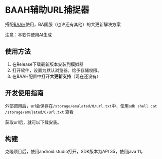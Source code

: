 # BAAH辅助URL捕捉器

搭配[BAAH](https://github.com/sanmusen214/BAAH)使用，BA国服（也许还有其他）的大更新解决方案

注意：本软件使用AI生成

## 使用方法

1. 在Release下载最新版本安装到模拟器
2. 打开软件，设置为默认浏览器，给予存储权限。
3. 在BAAH配置中打开**大更新支持**（现在还没有）

## 开发使用指南

外部调用后，url会保存在`/storage/emulated/0/url.txt`中，使用`adb shell cat /storage/emulated/0/url.txt` 查看

获取url后，就可以下载安装。

## 构建

克隆项目后，使用android studio打开，SDK版本为API 35，使用java 11。